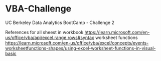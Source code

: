 # VBA-Challenge
UC Berkeley Data Analytics BootCamp - Challenge 2

References
for all sheest in workbook
https://learn.microsoft.com/en-us/office/vba/api/excel.range.rows#syntax
worksheet functions 
https://learn.microsoft.com/en-us/office/vba/excel/concepts/events-worksheetfunctions-shapes/using-excel-worksheet-functions-in-visual-basic
